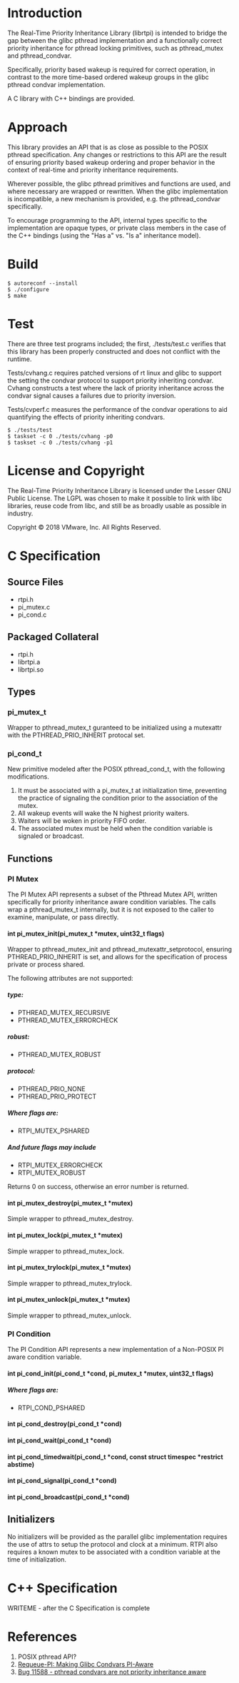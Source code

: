 # Introduction
The Real-Time Priority Inheritance Library (librtpi) is intended to bridge the
gap between the glibc pthread implementation and a functionally correct priority
inheritance for pthread locking primitives, such as pthread_mutex and
pthread_condvar.

Specifically, priority based wakeup is required for correct operation, in
contrast to the more time-based ordered wakeup groups in the glibc pthread
condvar implementation.

A C library with C++ bindings are provided.

# Approach
This library provides an API that is as close as possible to the POSIX pthread
specification. Any changes or restrictions to this API are the result of
ensuring priority based wakeup ordering and proper behavior in the context of
real-time and priority inheritance requirements.

Wherever possible, the glibc pthread primitives and functions are used, and
where necessary are wrapped or rewritten. When the glibc implementation is
incompatible, a new mechanism is provided, e.g. the pthread_condvar
specifically.

To encourage programming to the API, internal types specific to the
implementation are opaque types, or private class members in the case of the C++
bindings (using the "Has a" vs. "Is a" inheritance model).

# Build
	$ autoreconf --install
	$ ./configure
	$ make

# Test
There are three test programs included; the first, ./tests/test.c verifies that
this library has been properly constructed and does not conflict with the
runtime.

Tests/cvhang.c requires patched versions of rt linux and glibc to support the
setting the condvar protocol to support priority inheriting
condvar.
Cvhang constructs a test where the lack of priority inheritance across the
condvar signal causes a failures due to priority inversion.

Tests/cvperf.c measures the performance of the condvar operations
to aid quantifying the effects of priority inheriting condvars.

	$ ./tests/test
	$ taskset -c 0 ./tests/cvhang -p0
	$ taskset -c 0 ./tests/cvhang -p1

# License and Copyright
The Real-Time Priority Inheritance Library is licensed under the Lesser GNU
Public License. The LGPL was chosen to make it possible to link with libc
libraries, reuse code from libc, and still be as broadly usable as possible in
industry.

Copyright © 2018 VMware, Inc. All Rights Reserved.

# C Specification
## Source Files
* rtpi.h
* pi_mutex.c
* pi_cond.c

## Packaged Collateral
* rtpi.h
* librtpi.a
* librtpi.so

## Types
### pi_mutex_t
Wrapper to pthread_mutex_t guranteed to be initialized using a
mutexattr with the PTHREAD_PRIO_INHERIT protocal set.

### pi_cond_t
New primitive modeled after the POSIX pthread_cond_t, with the following
modifications.

1. It must be associated with a pi_mutex_t at initialization time,
preventing the practice of signaling the condition prior to the
association of the mutex.
2. All wakeup events will wake the N highest priority waiters.
3. Waiters will be woken in priority FIFO order.
4. The associated mutex must be held when the condition variable is signaled or
broadcast.

## Functions
### PI Mutex
The PI Mutex API represents a subset of the Pthread Mutex API, written
specifically for priority inheritance aware condition variables. The calls wrap
a pthread_mutex_t internally, but it is not exposed to the caller to examine,
manipulate, or pass directly.

#### int pi_mutex_init(pi_mutex_t \*mutex, uint32_t flags)
Wrapper to pthread_mutex_init and pthread_mutexattr_setprotocol,
ensuring PTHREAD_PRIO_INHERIT is set, and allows for the specification
of process private or process shared.

The following attributes are not supported:
##### type:
* PTHREAD_MUTEX_RECURSIVE
* PTHREAD_MUTEX_ERRORCHECK
##### robust:
* PTHREAD_MUTEX_ROBUST
##### protocol:
* PTHREAD_PRIO_NONE
* PTHREAD_PRIO_PROTECT

##### Where flags are:
* RTPI_MUTEX_PSHARED
##### And future flags may include
* RTPI_MUTEX_ERRORCHECK
* RTPI_MUTEX_ROBUST

Returns 0 on success, otherwise an error number is returned.

#### int pi_mutex_destroy(pi_mutex_t \*mutex)
Simple wrapper to pthread_mutex_destroy.

#### int pi_mutex_lock(pi_mutex_t \*mutex)
Simple wrapper to pthread_mutex_lock.

#### int pi_mutex_trylock(pi_mutex_t \*mutex)
Simple wrapper to pthread_mutex_trylock.

#### int pi_mutex_unlock(pi_mutex_t \*mutex)
Simple wrapper to pthread_mutex_unlock.

### PI Condition
The PI Condition API represents a new implementation of a Non-POSIX PI aware
condition variable.

#### int pi_cond_init(pi_cond_t \*cond, pi_mutex_t \*mutex, uint32_t flags)

##### Where flags are:
* RTPI_COND_PSHARED

#### int pi_cond_destroy(pi_cond_t \*cond)

#### int pi_cond_wait(pi_cond_t \*cond)

#### int pi_cond_timedwait(pi_cond_t \*cond, const struct timespec \*restrict abstime)

#### int pi_cond_signal(pi_cond_t \*cond)

#### int pi_cond_broadcast(pi_cond_t \*cond)

## Initializers
No initializers will be provided as the parallel glibc implementation requires
the use of attrs to setup the protocol and clock at a minimum. RTPI also
requires a known mutex to be associated with a condition variable at the time of
initialization.

# C++ Specification
WRITEME - after the C Specification is complete

# References
1. POSIX pthread API?
2. [Requeue-PI: Making Glibc Condvars PI-Aware](https://static.lwn.net/images/conf/rtlws11/papers/proc/p10.pdf)
3. [Bug 11588 - pthread condvars are not priority inheritance aware](https://sourceware.org/bugzilla/show_bug.cgi?id=11588)
